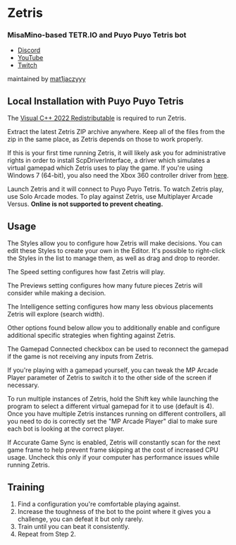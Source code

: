 # Zetris

### MisaMino-based TETR.IO and Puyo Puyo Tetris bot

- [Discord](https://discord.gg/MGpTFsMDeh)
- [YouTube](https://www.youtube.com/@Zetris)
- [Twitch](https://www.twitch.tv/zetris_ppt)

maintained by [mat1jaczyyy](https://github.com/mat1jaczyyy)

## Local Installation with Puyo Puyo Tetris

The [Visual C++ 2022 Redistributable](https://aka.ms/vs/17/release/vc_redist.x64.exe) is required to run Zetris.

Extract the latest Zetris ZIP archive anywhere. Keep all of the files from the zip in the same place, as Zetris depends on those to work properly.

If this is your first time running Zetris, it will likely ask you for administrative rights in order to install ScpDriverInterface, a driver which simulates a virtual gamepad which Zetris uses to play the game. If you're using Windows 7 (64-bit), you also need the Xbox 360 controller driver from [here](https://www.microsoft.com/accessories/en-au/d/xbox-360-controller-for-windows).

Launch Zetris and it will connect to Puyo Puyo Tetris. To watch Zetris play, use Solo Arcade modes. To play against Zetris, use Multiplayer Arcade Versus. **Online is not supported to prevent cheating.**

## Usage

The Styles allow you to configure how Zetris will make decisions. You can edit these Styles to create your own in the Editor. It's possible to right-click the Styles in the list to manage them, as well as drag and drop to reorder.

The Speed setting configures how fast Zetris will play.

The Previews setting configures how many future pieces Zetris will consider while making a decision.

The Intelligence setting configures how many less obvious placements Zetris will explore (search width).

Other options found below allow you to additionally enable and configure additional specific strategies when fighting against Zetris.

The Gamepad Connected checkbox can be used to reconnect the gamepad if the game is not receiving any inputs from Zetris.

If you're playing with a gamepad yourself, you can tweak the MP Arcade Player parameter of Zetris to switch it to the other side of the screen if necessary.

To run multiple instances of Zetris, hold the Shift key while launching the program to select a different virtual gamepad for it to use (default is 4). Once you have multiple Zetris instances running on different controllers, all you need to do is correctly set the "MP Arcade Player" dial to make sure each bot is looking at the correct player.

If Accurate Game Sync is enabled, Zetris will constantly scan for the next game frame to help prevent frame skipping at the cost of increased CPU usage. Uncheck this only if your computer has performance issues while running Zetris.

## Training

1. Find a configuration you're comfortable playing against.
2. Increase the toughness of the bot to the point where it gives you a challenge, you can defeat it but only rarely.
3. Train until you can beat it consistently.
4. Repeat from Step 2.
